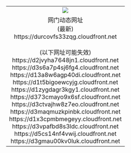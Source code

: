 ﻿<table>
  <tr></tr>
  <tr><td colspan=2 align=center><img src="https://durcovfs33zqg.cloudfront.net/Up/oGate.jpg" /></td></tr>
  <tr><td colspan=2 align=center>网门动态网址<br/>(最新)
<br>https://durcovfs33zqg.cloudfront.net
<br/><br/>(以下网址可能失效)
<br>https://d2jvyha7648jn1.cloudfront.net
<br>https://d3s6a7p4sj6fg4.cloudfront.net
<br>https://d13a8w6agp40di.cloudfront.net
<br>https://d1t5bigoewcyjg.cloudfront.net
<br>https://d1zygdagr3kgy1.cloudfront.net
<br>https://d373cmayo9x6sf.cloudfront.net
<br>https://d3ctvajhw8z7eo.cloudfront.net
<br>https://d3maqmuzkpinbk.cloudfront.net
<br>https://d1x3cpmbmegeyy.cloudfront.net
<br>https://d3vpafbd8s3ldc.cloudfront.net
<br>https://d5cs14nf4vwij.cloudfront.net
<br>https://d3gmau00kv0luk.cloudfront.net
    </td>
  </tr>
</table>

